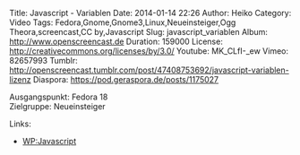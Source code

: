 Title: Javascript - Variablen
Date: 2014-01-14 22:26
Author: Heiko
Category: Video
Tags: Fedora,Gnome,Gnome3,Linux,Neueinsteiger,Ogg Theora,screencast,CC by,Javascript
Slug: javascript_variablen
Album: http://www.openscreencast.de
Duration: 159000
License: http://creativecommons.org/licenses/by/3.0/
Youtube: MK_CLfI-_ew
Vimeo: 82657993
Tumblr: http://openscreencast.tumblr.com/post/47408753692/javascript-variablen-lizenz
Diaspora: https://pod.geraspora.de/posts/1175027

Ausgangspunkt: Fedora 18  
Zielgruppe: Neueinsteiger  

Links:

  * [WP:Javascript](http://de.wikipedia.org/wiki/Javascript "Link zu WP" )

